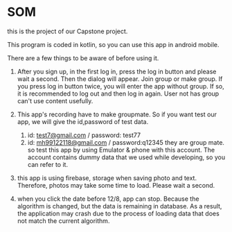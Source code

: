 # SOM

this is the project of our Capstone project.

This program is coded in kotlin, so you can use this app in android mobile.

There are a few things to be aware of before using it.

1. After you sign up, in the first log in, press the log in button and please wait a second.
   Then the dialog will appear. Join group or make group. If you press log in button twice, you will enter the app without group.
   If so, it is recommended to log out and then log in again. User not has group can't use content usefully.
   
2. This app's recording have to make groupmate. So if you want test our app, we will give the id,password of test data.
   1) id: test7@gmail.com / password: test77
   2) id: mh99122118@gmail.com / password:q12345
   they are group mate. so test this app by using Emulator & phone with this account.
   The account contains dummy data that we used while developing, so you can refer to it.
   
3. this app is using firebase, storage when saving photo and text.
   Therefore, photos may take some time to load. Please wait a second.
   
4. when you click the date before 12/8, app can stop. Because the algorithm is changed, but the data is remaining in database.
   As a result, the application may crash due to the process of loading data that does not match the current algorithm.

